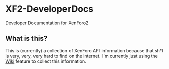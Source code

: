 # XF2-DeveloperDocs
Developer Documentation for XenForo2

## What is this?
This is (currently) a collection of XenForo API information because that sh\*t is very, very, very hard to find on the internet.
I'm currently just using the [Wiki](https://github.com/masterdoctor/XF2-DeveloperDocs/wiki) feature to collect this information.

